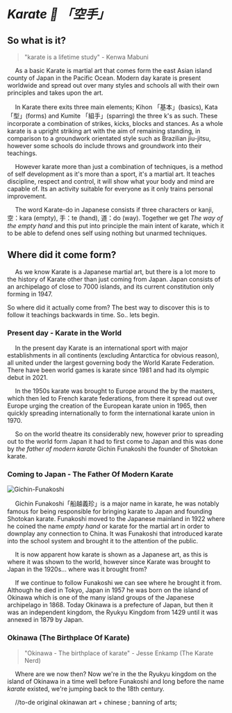 # *Karate :martial_arts_uniform: 「空手」* 

## So what is it?
> "karate is a lifetime study" - Kenwa Mabuni

&emsp; As a basic Karate is martial art that comes form the east Asian island county of Japan in the Pacific Ocean. Modern day karate is present worldwide and spread out over many styles and schools all with their own principles and takes upon the art.

&emsp; In Karate there exits three main elements; Kihon 「基本」(basics), Kata 「型」(forms) and Kumite 「組手」(sparring) the three k's as such. These incorporate a combination of strikes, kicks, blocks and stances. As a whole karate is a upright striking art with the aim of remaining standing, in comparison to a groundwork orientated style such as Brazilian jiu-jitsu, however some schools do include throws and groundwork into their teachings.

&emsp; However karate more than just a combination of techniques, is a method of self development as it's more than a sport, it's a martial art. It teaches discipline, respect and control, it will show what your body and mind are capable of. Its an activity suitable for everyone as it only trains personal improvement. 

&emsp; The word Karate-do in Japanese consists if three characters or kanji, 空：kara (empty), 手：te (hand), 道：do (way). Together we get *The way of the empty hand* and this put into principle the main intent of karate, which it to be able to defend ones self using nothing but unarmed techniques. 

## Where did it come form?

&emsp; As we know Karate is a Japanese martial art, but there is a lot more to the history of Karate other than just coming from Japan. Japan consists of an archipelago of close to 7000 islands, and its current constitution only forming in 1947.

So where did it actually come from? The best way to discover this is to follow it teachings backwards in time. So.. lets begin.

### Present day - Karate in the World

&emsp; In the present day Karate is an international sport with major establishments in all continents (excluding Antarctica for obvious reason), all united under the largest governing body the World Karate Federation. There have been world games is karate since 1981 and had its olympic debut in 2021.

&emsp; In the 1950s karate was brought to Europe around the by the masters, which then led to French karate federations, from there it spread out over Europe urging the creation of the European karate union in 1965, then quickly spreading internationally to form the international karate union in 1970.  

&emsp; So on the world theatre its considerably new, however prior to spreading out to the world form Japan it had to first come to Japan and this was done by *the father of modern karate* Gichin Funakoshi the founder of Shotokan karate.

### Coming to Japan - The Father Of Modern Karate
![Gichin-Funakoshi](/Gichin-Funakoshi.gif)

&emsp; Gichin Funakoshi「船越義珍」is a major name in karate, he was notably famous for being responsible for bringing karate to Japan and founding Shotokan karate. Funakoshi moved to the Japanese mainland in 1922 where he coined the name *empty hand* or karate for the martial art in order to downplay any connection to China. It was Funakoshi that introduced karate into the school system and brought it to the attention of the public.

&emsp; It is now apparent how karate is shown as a Japanese art, as this is where it was shown to the world, however since Karate was brought to Japan in the 1920s... where was it brought from?
 
&emsp; If we continue to follow Funakoshi we can see where he brought it from. Although he died in Tokyo, Japan in 1957 he was born on the island of Okinawa which is one of the many island groups of the Japanese archipelago in 1868. Today Okinawa is a prefecture of Japan, but then it was an independent kingdom, the Ryukyu Kingdom from 1429 until it was annexed in 1879 by Japan. 

### Okinawa (The Birthplace Of Karate)
> "Okinawa - The birthplace of karate" - Jesse Enkamp (The Karate Nerd)

&emsp; Where are we now then? Now we're in the the Ryukyu kingdom on the island of Okinawa in a time well before Funakoshi and long before the name *karate* existed, we're jumping back to the 18th century. 

&emsp; //to-de original okinawan art + chinese ; banning of arts;  